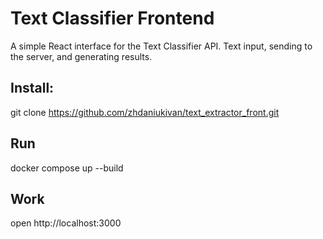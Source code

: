 # Text Classifier Frontend

A simple React interface for the Text Classifier API. Text input, sending to the server, and generating results.

## Install:
git clone https://github.com/zhdaniukivan/text_extractor_front.git

## Run

docker compose up --build

## Work

open http://localhost:3000